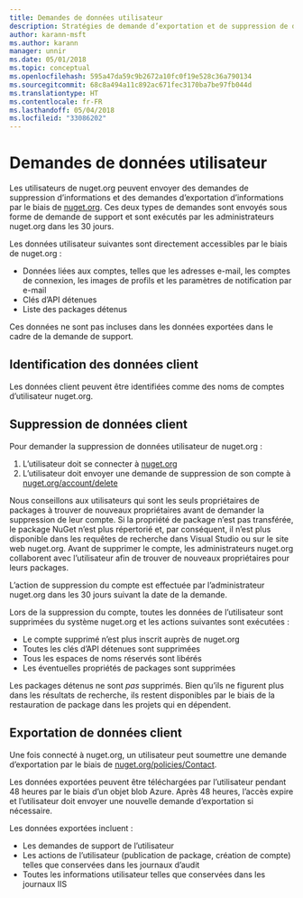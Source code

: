 ```yaml
---
title: Demandes de données utilisateur
description: Stratégies de demande d’exportation et de suppression de données utilisateur
author: karann-msft
ms.author: karann
manager: unnir
ms.date: 05/01/2018
ms.topic: conceptual
ms.openlocfilehash: 595a47da59c9b2672a10fc0f19e528c36a790134
ms.sourcegitcommit: 68c8a494a11c892ac671fec3170ba7be97fb044d
ms.translationtype: HT
ms.contentlocale: fr-FR
ms.lasthandoff: 05/04/2018
ms.locfileid: "33086202"
---
```

# <a name="user-data-requests"></a>Demandes de données utilisateur

Les utilisateurs de nuget.org peuvent envoyer des demandes de suppression d’informations et des demandes d’exportation d’informations par le biais de [nuget.org](https://www.nuget.org). Ces deux types de demandes sont envoyés sous forme de demande de support et sont exécutés par les administrateurs nuget.org dans les 30 jours.

Les données utilisateur suivantes sont directement accessibles par le biais de nuget.org :

* Données liées aux comptes, telles que les adresses e-mail, les comptes de connexion, les images de profils et les paramètres de notification par e-mail
* Clés d’API détenues
* Liste des packages détenus

Ces données ne sont pas incluses dans les données exportées dans le cadre de la demande de support.

## <a name="identifying-customer-data"></a>Identification des données client

Les données client peuvent être identifiées comme des noms de comptes d’utilisateur nuget.org.

## <a name="deleting-customer-data"></a>Suppression de données client

Pour demander la suppression de données utilisateur de nuget.org :

1. L’utilisateur doit se connecter à [nuget.org](https://www.nuget.org)
1. L’utilisateur doit envoyer une demande de suppression de son compte à [nuget.org/account/delete](https://www.nuget.org/account/delete)

Nous conseillons aux utilisateurs qui sont les seuls propriétaires de packages à trouver de nouveaux propriétaires avant de demander la suppression de leur compte. Si la propriété de package n’est pas transférée, le package NuGet n’est plus répertorié et, par conséquent, il n’est plus disponible dans les requêtes de recherche dans Visual Studio ou sur le site web nuget.org. Avant de supprimer le compte, les administrateurs nuget.org collaborent avec l’utilisateur afin de trouver de nouveaux propriétaires pour leurs packages.

L’action de suppression du compte est effectuée par l’administrateur nuget.org dans les 30 jours suivant la date de la demande.

Lors de la suppression du compte, toutes les données de l’utilisateur sont supprimées du système nuget.org et les actions suivantes sont exécutées :

* Le compte supprimé n’est plus inscrit auprès de nuget.org
* Toutes les clés d’API détenues sont supprimées
* Tous les espaces de noms réservés sont libérés
* Les éventuelles propriétés de packages sont supprimées

Les packages détenus ne sont *pas* supprimés. Bien qu’ils ne figurent plus dans les résultats de recherche, ils restent disponibles par le biais de la restauration de package dans les projets qui en dépendent.

## <a name="exporting-customer-data"></a>Exportation de données client

Une fois connecté à nuget.org, un utilisateur peut soumettre une demande d’exportation par le biais de [nuget.org/policies/Contact](https://www.nuget.org/policies/Contact).

Les données exportées peuvent être téléchargées par l’utilisateur pendant 48 heures par le biais d’un objet blob Azure. Après 48 heures, l’accès expire et l’utilisateur doit envoyer une nouvelle demande d’exportation si nécessaire.

Les données exportées incluent :

* Les demandes de support de l’utilisateur
* Les actions de l’utilisateur (publication de package, création de compte) telles que conservées dans les journaux d’audit
* Toutes les informations utilisateur telles que conservées dans les journaux IIS
